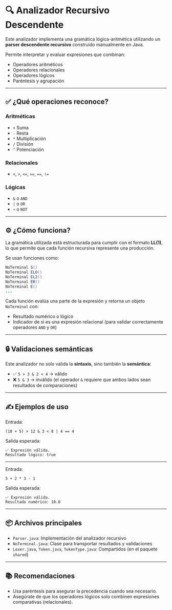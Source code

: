 # 🔍 Analizador Recursivo Descendente

Este analizador implementa una gramática lógica-aritmética utilizando un **parser descendente recursivo** construido manualmente en Java.

Permite interpretar y evaluar expresiones que combinan:

- Operadores aritméticos
- Operadores relacionales
- Operadores lógicos
- Paréntesis y agrupación

---

## ✅ ¿Qué operaciones reconoce?

### Aritméticas
- `+` Suma
- `-` Resta
- `*` Multiplicación
- `/` División
- `^` Potenciación

### Relacionales
- `<`, `>`, `<=`, `>=`, `==`, `!=`

### Lógicas
- `&` o `AND`
- `|` o `OR`
- `¬` o `NOT`

---

## ⚙️ ¿Cómo funciona?

La gramática utilizada está estructurada para cumplir con el formato **LL(1)**, lo que permite que cada función recursiva represente una producción.

Se usan funciones como:

```java
NoTerminal S()
NoTerminal ELO()
NoTerminal EL2()
NoTerminal ER()
NoTerminal E()
...
```

Cada función evalúa una parte de la expresión y retorna un objeto `NoTerminal` con:

- Resultado numérico o lógico
- Indicador de si es una expresión relacional (para validar correctamente operadores `AND` y `OR`)

---

## 🔒 Validaciones semánticas

Este analizador no solo valida la **sintaxis**, sino también la **semántica**:

- ✅ `5 > 3 & 2 < 4` → válido
- ❌ `5 & 3` → inválido (el operador `&` requiere que ambos lados sean resultados de comparaciones)

---

## ✍️ Ejemplos de uso

Entrada:

```
(10 + 5) > 12 & 3 < 8 | 4 == 4
```

Salida esperada:

```
✅ Expresión válida.
Resultado lógico: true
```

---

Entrada:

```
5 + 2 * 3 - 1
```

Salida esperada:

```
✅ Expresión válida.
Resultado numérico: 10.0
```

---

## 📦 Archivos principales

- `Parser.java`: Implementación del analizador recursivo
- `NoTerminal.java`: Clase para transportar resultados y validaciones
- `Lexer.java`, `Token.java`, `TokenType.java`: Compartidos (en el paquete `shared`)

---

## 📚 Recomendaciones

- Usa paréntesis para asegurar la precedencia cuando sea necesario.
- Asegúrate de que los operadores lógicos solo combinen expresiones comparativas (relacionales).
